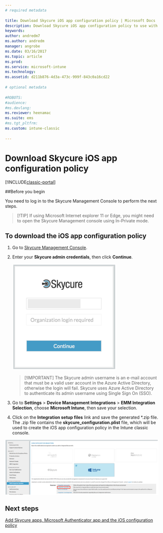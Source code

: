 ```yaml
---
# required metadata

title: Download Skycure iOS app configuration policy | Microsoft Docs
description: Download Skycure iOS app configuration policy to use with the Skycure iOS app deployed to end-users.
keywords:
author: andredm7
ms.author: andredm
manager: angrobe
ms.date: 03/16/2017
ms.topic: article
ms.prod:
ms.service: microsoft-intune
ms.technology:
ms.assetid: d211b876-4d3a-473c-999f-843c0a16cd22

# optional metadata

#ROBOTS:
#audience:
#ms.devlang:
ms.reviewer: heenamac
ms.suite: ems
#ms.tgt_pltfrm:
ms.custom: intune-classic

---
```


# Download Skycure iOS app configuration policy

[!INCLUDE[classic-portal](../includes/classic-portal.md)]

##Before you begin

You need to log in to the Skycure Management Console to perform the next steps.

> [!TIP] If using Microsoft Internet explorer 11 or Edge, you might need to open the
> Skycure Management console using In-Private mode.

## To download the iOS app configuration policy

1.  Go to [Skycure Management Console](https://mc.skycure.com).

2.  Enter your **Skycure admin credentials**, then click **Continue**.

	![Skycure Management console login](../media/mtp/skycure-ios-app-1.png)

	> [!IMPORTANT] The Skycure admin username is an e-mail account that must be a valid
	> user account in the Azure Active Directory, otherwise the login will fail. Skycure uses Azure
	> Active Directory to authenticate its admin username using Single Sign On (SSO).

3.  Go to **Settings** &gt; **Device Management Integrations** &gt; **EMM Integration Selection**, choose **Microsoft Intune**, then save your selection.

2.  Click on the **Integration setup files** link and save the generated \*.zip file. The .zip file contains the **skycure\_configuration.plist** file, which will be used to create the iOS app configuration policy in the Intune classic console.

![Skycure Integration setup files](../media/mtp/skycure-ios-app-2.png)

## Next steps

[Add Skycure apps, Microsoft Authenticator app and the iOS configuration policy](https://docs.microsoft.com/intune/deploy-use/add-skycure-apps-microsoft-authenticator-and-ios-app-configuration-policy)
